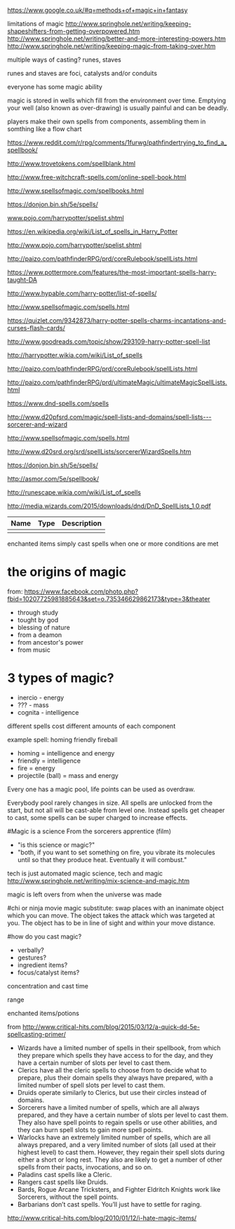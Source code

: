 https://www.google.co.uk/#q=methods+of+magic+in+fantasy

limitations of magic
http://www.springhole.net/writing/keeping-shapeshifters-from-getting-overpowered.htm
http://www.springhole.net/writing/better-and-more-interesting-powers.htm
http://www.springhole.net/writing/keeping-magic-from-taking-over.htm

multiple ways of casting? runes, staves

runes and staves are foci, catalysts and/or conduits

everyone has some magic ability

magic is stored in wells which fill from the environment over time. Emptying your well (also known as over-drawing) is usually painful and can be deadly.

players make their own spells from components, assembling them in somthing like a flow chart

https://www.reddit.com/r/rpg/comments/1furwg/pathfindertrying_to_find_a_spellbook/

http://www.trovetokens.com/spellblank.html

http://www.free-witchcraft-spells.com/online-spell-book.html

http://www.spellsofmagic.com/spellbooks.html

https://donjon.bin.sh/5e/spells/

www.pojo.com/harrypotter/spelist.shtml

https://en.wikipedia.org/wiki/List_of_spells_in_Harry_Potter

http://www.pojo.com/harrypotter/spelist.shtml

http://paizo.com/pathfinderRPG/prd/coreRulebook/spellLists.html

https://www.pottermore.com/features/the-most-important-spells-harry-taught-DA

http://www.hypable.com/harry-potter/list-of-spells/

http://www.spellsofmagic.com/spells.html

https://quizlet.com/9342873/harry-potter-spells-charms-incantations-and-curses-flash-cards/

http://www.goodreads.com/topic/show/293109-harry-potter-spell-list

http://harrypotter.wikia.com/wiki/List_of_spells

http://paizo.com/pathfinderRPG/prd/coreRulebook/spellLists.html

http://paizo.com/pathfinderRPG/prd/ultimateMagic/ultimateMagicSpellLists.html

https://www.dnd-spells.com/spells

http://www.d20pfsrd.com/magic/spell-lists-and-domains/spell-lists---sorcerer-and-wizard

http://www.spellsofmagic.com/spells.html

http://www.d20srd.org/srd/spellLists/sorcererWizardSpells.htm

https://donjon.bin.sh/5e/spells/

http://asmor.com/5e/spellbook/

http://runescape.wikia.com/wiki/List_of_spells

http://media.wizards.com/2015/downloads/dnd/DnD_SpellLists_1.0.pdf

| Name | Type | Description |
| -- | -- | -- |
|  |  |  |


enchanted items simply cast spells when one or more conditions are met

# the origins of magic
from: https://www.facebook.com/photo.php?fbid=10207725981885643&set=o.735346629862173&type=3&theater
* through study
* tought by god
* blessing of nature
* from a deamon
* from ancestor's power
* from music


# 3 types of magic?
* inercio - energy
* ??? - mass
* cognita - intelligence

different spells cost different amounts of each component

example spell: homing friendly fireball
* homing = intelligence and energy
* friendly = intelligence
* fire = energy
* projectile (ball) = mass and energy

Every one has a magic pool, life points can be used as overdraw.

Everybody pool rarely changes in size. All spells are unlocked from the start, but not all will be cast-able from level one. Instead spells get cheaper to cast, some spells can be super charged to increase effects.


#Magic is a science
From the sorcerers apprentice (film)
* "is this science or magic?"
* "both, if you want to set something on fire, you vibrate its molecules until so that they produce heat. Eventually it will combust."

tech is just automated magic
science, tech and magic http://www.springhole.net/writing/mix-science-and-magic.htm

magic is left overs from when the universe was made

#chi or ninja movie magic
substitute: swap places with an inanimate object which you can move. The object takes the attack which was targeted at you. The object has to be in line of sight and within your move distance.

#how do you cast magic?
* verbally?
* gestures?
* ingredient items?
* focus/catalyst items?

concentration and cast time

range

enchanted items/potions

from http://www.critical-hits.com/blog/2015/03/12/a-quick-dd-5e-spellcasting-primer/
* Wizards have a limited number of spells in their spellbook, from which they prepare which spells they have access to for the day, and they have a certain number of slots per level to cast them.
* Clerics have all the cleric spells to choose from to decide what to prepare, plus their domain spells they always have prepared, with a limited number of spell slots per level to cast them.
* Druids operate similarly to Clerics, but use their circles instead of domains.
* Sorcerers have a limited number of spells, which are all always prepared, and they have a certain number of slots per level to cast them. They also have spell points to regain spells or use other abilities, and they can burn spell slots to gain more spell points.
* Warlocks have an extremely limited number of spells, which are all always prepared, and a very limited number of slots (all used at their highest level) to cast them. However, they regain their spell slots during either a short or long rest. They also are likely to get a number of other spells from their pacts, invocations, and so on.
* Paladins cast spells like a Cleric.
* Rangers cast spells like Druids.
* Bards, Rogue Arcane Tricksters, and Fighter Eldritch Knights work like Sorcerers, without the spell points.
* Barbarians don’t cast spells. You’ll just have to settle for raging.

http://www.critical-hits.com/blog/2010/01/12/i-hate-magic-items/

